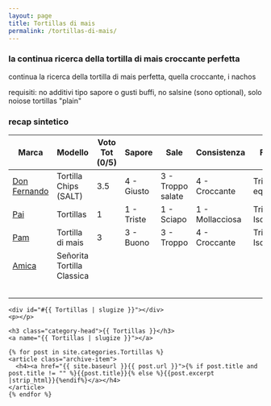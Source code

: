 ```yaml
---
layout: page
title: Tortillas di mais
permalink: /tortillas-di-mais/
---
```


### la continua ricerca della tortilla di mais croccante perfetta

continua la ricerca della tortilla di mais perfetta, quella croccante, i nachos

requisiti: no additivi tipo sapore o gusti buffi, no salsine (sono optional), solo noiose tortillas "plain"

### recap sintetico

| Marca             | Modello           | Voto Tot (0/5) | Sapore            | Sale              | Consistenza       | Forma             |  gr. | Negozio           |
| ----------------- | ----------------- | -------------- | ----------------- | ----------------- | ----------------- | ----------------- | ----------------- | ----------------- |
| [Don Fernando](../_posts/2023-02-28-TortillasDonFernando.md) | Tortilla Chips (SALT) | 3.5 | 4 - Giusto | 3 - Troppo salate | 4 - Croccante | Tri. equilatero | 200 | Despar (nord) |
| [Pai](../_posts/2023-02-25-TortillasPai.md) | Tortillas | 1 | 1 - Triste | 1 - Sciapo | 1 - Mollacciosa | Tri. Isoscele | 230 | ? |
| [Pam](../_posts/2023-03-20-TortillasPam.md) | Tortilla di mais | 3 | 3 - Buono | 3 - Troppo | 4 - Croccante | Tri. Isoscele | 230 | Pam |
| [Amica](../_posts/2023-03-20-TortillasAmica.md) | Señorita Tortilla Classica | | | | | | 200 | Pam |
| | | | | | | | | |
| | | | | | | | | |
| | | | | | | | | |
| | | | | | | | | |
| | | | | | | | | |





<div id="archives">

  <div class="archive-group">

    <div id="#{{ Tortillas | slugize }}"></div>
    <p></p>
    
    <h3 class="category-head">{{ Tortillas }}</h3>
    <a name="{{ Tortillas | slugize }}"></a>
    
    {% for post in site.categories.Tortillas %}
    <article class="archive-item">
      <h4><a href="{{ site.baseurl }}{{ post.url }}">{% if post.title and post.title != "" %}{{post.title}}{% else %}{{post.excerpt |strip_html}}{%endif%}</a></h4>
    </article>
    {% endfor %}
    
  </div>

</div>
